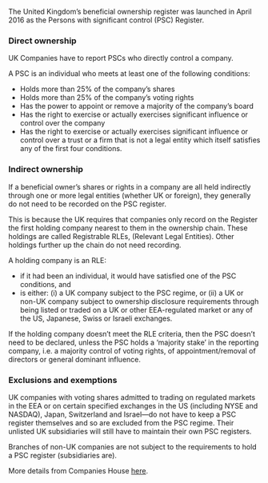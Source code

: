 The United Kingdom’s beneficial ownership register was launched in April 2016 as
the Persons with significant control (PSC) Register.

### Direct ownership

UK Companies have to report PSCs who directly control a company.

A PSC is an individual who meets at least one of the following conditions:

- Holds more than 25% of the company’s shares
- Holds more than 25% of the company’s voting rights
- Has the power to appoint or remove a majority of the company’s board
- Has the right to exercise or actually exercises significant influence or control
  over the company
- Has the right to exercise or actually exercises significant influence or control
  over a trust or a firm that is not a legal entity which itself satisfies any of
  the first four conditions.

### Indirect ownership

If a beneficial owner’s shares or rights in a company are all held indirectly
through one or more legal entities (whether UK or foreign), they generally do
not need to be recorded on the PSC register.

This is because the UK requires that companies only record on the Register the
first holding company nearest to them in the ownership chain. These holdings are
called Registrable RLEs, (Relevant Legal Entities). Other holdings further up
the chain do not need recording.

A holding company is an RLE:

- if it had been an individual, it would have satisfied one of the PSC
  conditions, and
- is either: (i) a UK company subject to the PSC regime, or (ii)
  a UK or non-UK company subject to ownership disclosure requirements through
  being listed or traded on a UK or other EEA-regulated market or any of the US,
  Japanese, Swiss or Israeli exchanges.

If the holding company doesn’t meet the RLE criteria, then the PSC doesn’t need
to be declared, unless the PSC holds a ‘majority stake’ in the reporting
company, i.e. a majority control of voting rights, of appointment/removal of
directors or general dominant influence.

### Exclusions and exemptions

UK companies with voting shares admitted to trading on regulated markets in the
EEA or on certain specified exchanges in the US (including NYSE and NASDAQ),
Japan, Switzerland and Israel—do not have to keep a PSC register themselves and
so are excluded from the PSC regime. Their unlisted UK subsidiaries will still
have to maintain their own PSC registers.

Branches of non-UK companies are not subject to the requirements to hold a PSC
register (subsidiaries are).

More details from Companies House [here](https://assets.publishing.service.gov.uk/government/uploads/system/uploads/attachment_data/file/753028/170623_NON-STAT_Guidance_for_PSCs_4MLD.pdf).
